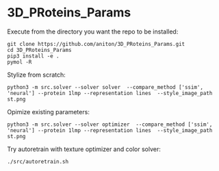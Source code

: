 # 3D_PRoteins_Params

Execute from the directory you want the repo to be installed:

```
git clone https://github.com/aniton/3D_PRoteins_Params.git
cd 3D_PRoteins_Params
pip3 install -e .
pymol -R
```
Stylize from scratch:

```
python3 -m src.solver --solver solver  --compare_method ['ssim', 'neural'] --protein 1lmp --representation lines  --style_image_path st.png
```

Opimize existing parameters:

```
python3 -m src.solver --solver optimizer  --compare_method ['ssim', 'neural'] --protein 1lmp --representation lines  --style_image_path st.png
```

Try autoretrain with texture optimizer and color solver:

```
./src/autoretrain.sh
```

